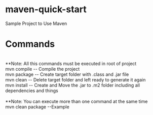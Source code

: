 # maven-quick-start
Sample Project to Use Maven
<br/>
# Commands <br/>
<br/>
**Note: All this commands must be executed in root of project<br/>
mvn compile -- Compile the project <br/>
mvn package -- Create target folder with .class and .jar file <br/>
mvn clean 	-- Delete target folder and left ready to generate it again</br>
mvn install -- Create and Move the .jar to .m2 folder including all dependencies and things</br>
<br/>	
**Note: You can execute more than one command at the same time<br/>
mvn clean package	--Example<br/>
